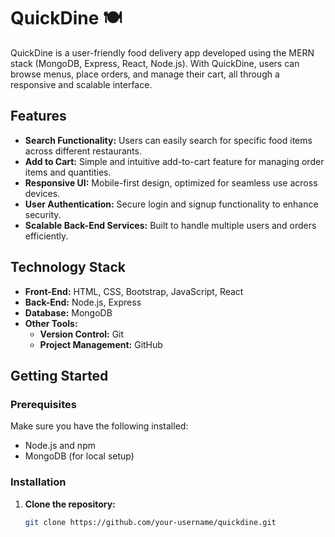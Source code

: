 # QuickDine 🍽️

QuickDine is a user-friendly food delivery app developed using the MERN stack (MongoDB, Express, React, Node.js). With QuickDine, users can browse menus, place orders, and manage their cart, all through a responsive and scalable interface.

## Features

- **Search Functionality:** Users can easily search for specific food items across different restaurants.
- **Add to Cart:** Simple and intuitive add-to-cart feature for managing order items and quantities.
- **Responsive UI:** Mobile-first design, optimized for seamless use across devices.
- **User Authentication:** Secure login and signup functionality to enhance security.
- **Scalable Back-End Services:** Built to handle multiple users and orders efficiently.

## Technology Stack

- **Front-End:** HTML, CSS, Bootstrap, JavaScript, React
- **Back-End:** Node.js, Express
- **Database:** MongoDB
- **Other Tools:** 
  - **Version Control:** Git
  - **Project Management:** GitHub

## Getting Started

### Prerequisites

Make sure you have the following installed:
- Node.js and npm
- MongoDB (for local setup)

### Installation

1. **Clone the repository:**
   ```bash
   git clone https://github.com/your-username/quickdine.git
